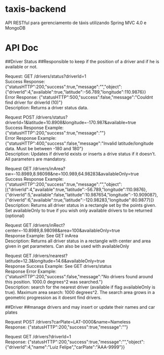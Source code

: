 # taxis-backend
API RESTful para gerenciamento de táxis utilizando Spring MVC 4.0 e MongoDB

# API Doc

##Driver Status 
##Responsible to keep if the position of a driver and if he is available or not.

Request: GET /drivers/status?driverId=1<br/>
Success Response: {"statusHTTP":200,"success":true,"message":"","object":{"driverId":4,"available":true,"latitude":-56.789,"longitude":110.9876}}<br/>
Error Response: {"statusHTTP":500,"success":false,"message":"Couldnt find driver for driverId (10)"}<br/>
Description: Returns a driver status data.

Request POST /drivers/status?driverId=1&latitude=10.8908&longitude=-170.987&available=true<br/>
Success Response Example: {"statusHTTP":200,"success":true,"message":""}<br/>
Error Response Example: {"statusHTTP":400,"success":false,"message":"Invalid latitude/longitude data. Must be between -180 and 180"}<br/>
Description: Updates if driverId exists or inserts a drive status if it doesn't. All parameters are mandatory.

Request GET /drivers/inArea?sw=-10.8989,8.98098&ne=100.989,64.98283&availableOnly=true<br/>
Success Response Example: {"statusHTTP":200,"success":true,"message":"","object":[{"driverId":4,"available":true,"latitude":-56.789,"longitude":110.9876},{"driverId":5,"available":false,"latitude":10.987654,"longitude":-10.909087},{"driverId":6,"available":true,"latitude":-120.98283,"longitude":80.9877}]}<br/>
Description: Returns all driver status in a rectangle set by the points given. Set availableOnly to true if you wish only available drivers to be returned (optional)

Request GET /drivers/inRect?center=-10.8989,8.98098&area=100&availableOnly=true<br/>
Response Example: See GET inArea <br/>
Description: Returns all driver status in a rectangle with center and area given in get parameters. Can also be used with availableOnly

Request GET /drivers/nearest?latitude=12.3&longitude=14.6&availableOnly=true<br/>
Response Success Example: See GET drivers/status<br/>
Response Error Example: {"statusHTTP":200,"success":false,"message":"No drivers found around this position. 1000.0 degrees^2 was searched."} <br/>
Description: search for the nearest driver (available if flag availableOnly is true). Maximum area search: 1000 degrees^2. The search area grows in a geometric progression as it doesnt find drivers.

##Driver 
##manage drivers and may insert or update their names and car plates

Request POST /drivers?carPlate=LAT-0000&name=Nameless<br/>
Response: {"statusHTTP":200,"success":true,"message":""}

Request GET /drivers?driverId=1<br/>
Response: {"statusHTTP":200,"success":true,"message":"","object":{"driverId":4,"name":"Luiz Felipe","carPlate":"AAA-9999"}}


